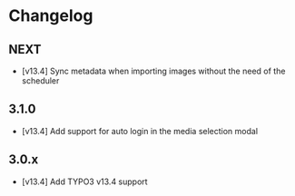 # Changelog

## NEXT

- [v13.4] Sync metadata when importing images without the need of the scheduler

## 3.1.0

- [v13.4] Add support for auto login in the media selection modal

## 3.0.x

- [v13.4] Add TYPO3 v13.4 support
